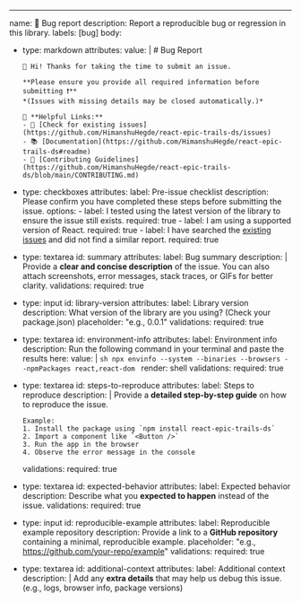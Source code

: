 ---
name: 🐛 Bug report
description: Report a reproducible bug or regression in this library.
labels: [bug]
body:
  - type: markdown
    attributes:
      value: |
        # Bug Report

        👋 Hi! Thanks for taking the time to submit an issue.

        **Please ensure you provide all required information before submitting ❗**
        *(Issues with missing details may be closed automatically.)*

        📌 **Helpful Links:**
        - 🔎 [Check for existing issues](https://github.com/HimanshuHegde/react-epic-trails-ds/issues)
        - 📚 [Documentation](https://github.com/HimanshuHegde/react-epic-trails-ds#readme)
        - 🚀 [Contributing Guidelines](https://github.com/HimanshuHegde/react-epic-trails-ds/blob/main/CONTRIBUTING.md)

  - type: checkboxes
    attributes:
      label: Pre-issue checklist
      description: Please confirm you have completed these steps before submitting the issue.
      options:
        - label: I tested using the latest version of the library to ensure the issue still exists.
          required: true
        - label: I am using a supported version of React.
          required: true
        - label: I have searched the [existing issues](https://github.com/HimanshuHegde/react-epic-trails-ds/issues) and did not find a similar report.
          required: true

  - type: textarea
    id: summary
    attributes:
      label: Bug summary
      description: |
        Provide a **clear and concise description** of the issue.
        You can also attach screenshots, error messages, stack traces, or GIFs for better clarity.
    validations:
      required: true

  - type: input
    id: library-version
    attributes:
      label: Library version
      description: What version of the library are you using? (Check your package.json)
      placeholder: "e.g., 0.0.1"
    validations:
      required: true

  - type: textarea
    id: environment-info
    attributes:
      label: Environment info
      description: Run the following command in your terminal and paste the results here:
      value: |
        ```sh
        npx envinfo --system --binaries --browsers --npmPackages react,react-dom
        ```
      render: shell
    validations:
      required: true

  - type: textarea
    id: steps-to-reproduce
    attributes:
      label: Steps to reproduce
      description: |
        Provide a **detailed step-by-step guide** on how to reproduce the issue.

        Example:
        1. Install the package using `npm install react-epic-trails-ds`
        2. Import a component like `<Button />`
        3. Run the app in the browser
        4. Observe the error message in the console
    validations:
      required: true

  - type: textarea
    id: expected-behavior
    attributes:
      label: Expected behavior
      description: Describe what you **expected to happen** instead of the issue.
    validations:
      required: true

  - type: input
    id: reproducible-example
    attributes:
      label: Reproducible example repository
      description: Provide a link to a **GitHub repository** containing a minimal, reproducible example.
      placeholder: "e.g., https://github.com/your-repo/example"
    validations:
      required: true

  - type: textarea
    id: additional-context
    attributes:
      label: Additional context
      description: |
        Add any **extra details** that may help us debug this issue.
        (e.g., logs, browser info, package versions)
